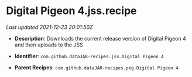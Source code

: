 # Digital Pigeon 4.jss.recipe

_Last updated 2021-12-23 20:01:50Z_

- **Description**: Downloads the current release version of Digital Pigeon 4 and then uploads to the JSS

- **Identifier**: `com.github.dataJAR-recipes.jss.Digital Pigeon 4`

- **Parent Recipes**: `com.github.dataJAR-recipes.pkg.Digital Pigeon 4`
